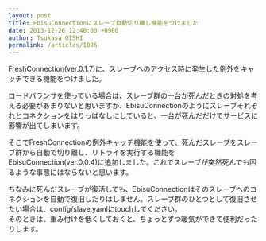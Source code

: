 ```yaml
---
layout: post
title: EbisuConnectionにスレーブ自動切り離し機能をつけました
date: 2013-12-26 12:40:00 +0900
author: Tsukasa OISHI
permalink: /articles/1086
---
```



FreshConnection(ver.0.1.7)に、スレーブへのアクセス時に発生した例外をキャッチできる機能をつけました。  

ロードバランサを使っている場合は、スレーブ群の一台が死んだときの対処を考える必要があまりないと思いますが、EbisuConnectionのようにスレーブそれぞれとコネクションをはりっぱなしにしていると、一台が死んだだけでサービスに影響が出てしまいます。  

そこでFreshConnectionの例外キャッチ機能を使って、死んだスレーブをスレーブ群から自動で切り離し、リトライを実行する機能をEbisuConnection(ver.0.0.4)に追加しました。これでスレーブが突然死んでも困るような事態にはならないと思います。  

ちなみに死んだスレーブが復活しても、EbisuConnectionはそのスレーブへのコネクションを自動で復旧したりはしません。スレーブ群のひとつとして復旧させたい場合は、config/slave.yamlにtouchしてください。  
そのときは、重み付けを低くしておくと、ちょっとずつ暖気ができて便利だったりします。  

